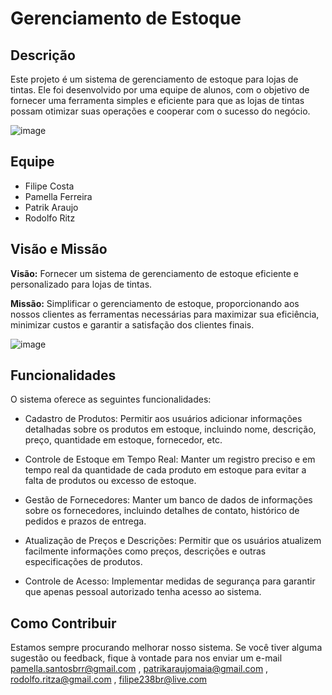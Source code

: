 <!DOCTYPE html>
</head>
<body>

# Gerenciamento de Estoque

## Descrição

Este projeto é um sistema de gerenciamento de estoque para lojas de tintas. Ele foi desenvolvido por uma equipe de alunos, com o objetivo de fornecer uma ferramenta simples e eficiente para que as lojas de tintas possam otimizar suas operações e cooperar com o sucesso do negócio.

![image](https://github.com/Controle-de-estoque-Grupo-6-Trabalho-A3/.github/assets/132380444/bdc28210-d80b-44cc-8d18-80cb1063893c)


## Equipe

- Filipe Costa
- Pamella Ferreira
- Patrik Araujo
- Rodolfo Ritz


## Visão e Missão

**Visão:** Fornecer um sistema de gerenciamento de estoque eficiente e personalizado para lojas de tintas.

**Missão:** Simplificar o gerenciamento de estoque, proporcionando aos nossos clientes as ferramentas necessárias para maximizar sua eficiência, minimizar custos e garantir a satisfação dos clientes finais.

![image](https://github.com/Controle-de-estoque-Grupo-6-Trabalho-A3/.github/assets/132380444/71ee5b3e-a0ae-41bd-b20f-f4c6cf136d7a)

## Funcionalidades

O sistema oferece as seguintes funcionalidades:
  - Cadastro de Produtos: Permitir aos usuários adicionar informações detalhadas sobre os produtos em estoque, incluindo nome, descrição, preço, quantidade em estoque, fornecedor, etc.

  - Controle de Estoque em Tempo Real: Manter um registro preciso e em tempo real da quantidade de cada produto em estoque para evitar a falta de produtos ou excesso de estoque.

  - Gestão de Fornecedores: Manter um banco de dados de informações sobre os fornecedores, incluindo detalhes de contato, histórico de pedidos e prazos de entrega.

  - Atualização de Preços e Descrições: Permitir que os usuários atualizem facilmente informações como preços, descrições e outras especificações de produtos.

  - Controle de Acesso: Implementar medidas de segurança para garantir que apenas pessoal autorizado tenha acesso ao sistema.

  
## Como Contribuir

Estamos sempre procurando melhorar nosso sistema. Se você tiver alguma sugestão ou feedback, fique à vontade para nos enviar um e-mail pamella.santosbrr@gmail.com , patrikaraujomaia@gmail.com , rodolfo.ritza@gmail.com , filipe238br@live.com 
